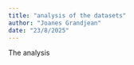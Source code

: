 ```yaml
---
title: "analysis of the datasets"
author: "Joanes Grandjean"
date: "23/8/2025"
---
```


The analysis 


